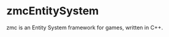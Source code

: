 zmcEntitySystem
========================

zmc is an Entity System framework for games, written in C++.
